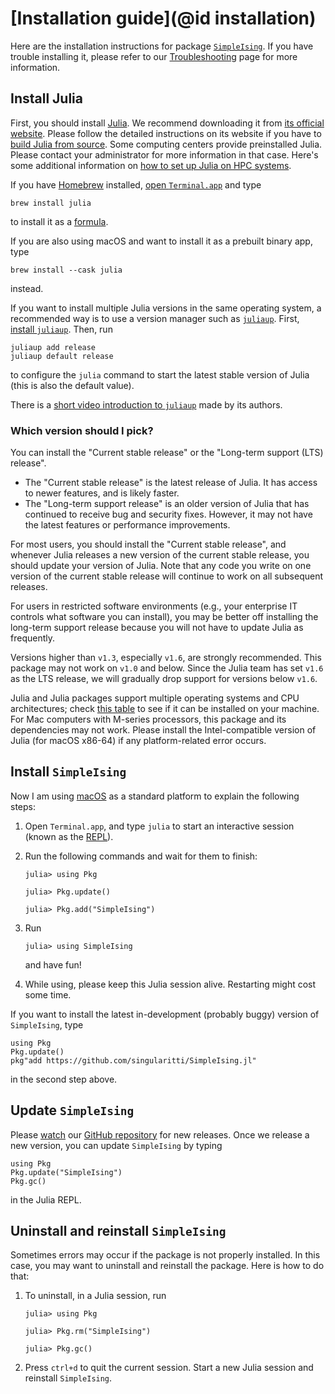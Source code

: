 # [Installation guide](@id installation)

Here are the installation instructions for package
[`SimpleIsing`](https://github.com/singularitti/SimpleIsing.jl).
If you have trouble installing it, please refer to our [Troubleshooting](@ref) page
for more information.

## Install Julia

First, you should install [Julia](https://julialang.org/). We recommend downloading it from
[its official website](https://julialang.org/downloads/). Please follow the detailed
instructions on its website if you have to
[build Julia from source](https://docs.julialang.org/en/v1/devdocs/build/build/).
Some computing centers provide preinstalled Julia. Please contact your administrator for
more information in that case.
Here's some additional information on
[how to set up Julia on HPC systems](https://github.com/hlrs-tasc/julia-on-hpc-systems).

If you have [Homebrew](https://brew.sh) installed,
[open `Terminal.app`](https://support.apple.com/guide/terminal/open-or-quit-terminal-apd5265185d-f365-44cb-8b09-71a064a42125/mac)
and type

```shell
brew install julia
```

to install it as a [formula](https://docs.brew.sh/Formula-Cookbook).

If you are also using macOS and want to install it as a prebuilt binary app, type

```shell
brew install --cask julia
```

instead.

If you want to install multiple Julia versions in the same operating system,
a recommended way is to use a version manager such as
[`juliaup`](https://github.com/JuliaLang/juliaup).
First, [install `juliaup`](https://github.com/JuliaLang/juliaup#installation).
Then, run

```shell
juliaup add release
juliaup default release
```

to configure the `julia` command to start the latest stable version of
Julia (this is also the default value).

There is a [short video introduction to `juliaup`](https://youtu.be/14zfdbzq5BM)
made by its authors.

### Which version should I pick?

You can install the "Current stable release" or the "Long-term support (LTS)
release".

- The "Current stable release" is the latest release of Julia. It has access to
  newer features, and is likely faster.
- The "Long-term support release" is an older version of Julia that has
  continued to receive bug and security fixes. However, it may not have the
  latest features or performance improvements.

For most users, you should install the "Current stable release", and whenever
Julia releases a new version of the current stable release, you should update
your version of Julia. Note that any code you write on one version of the
current stable release will continue to work on all subsequent releases.

For users in restricted software environments (e.g., your enterprise IT controls
what software you can install), you may be better off installing the long-term
support release because you will not have to update Julia as frequently.

Versions higher than `v1.3`,
especially `v1.6`, are strongly recommended. This package may not work on `v1.0` and below.
Since the Julia team has set `v1.6` as the LTS release,
we will gradually drop support for versions below `v1.6`.

Julia and Julia packages support multiple operating systems and CPU architectures; check
[this table](https://julialang.org/downloads/#supported_platforms) to see if it can be
installed on your machine. For Mac computers with M-series processors, this package and its
dependencies may not work. Please install the Intel-compatible version of Julia (for macOS
x86-64) if any platform-related error occurs.

## Install `SimpleIsing`

Now I am using [macOS](https://en.wikipedia.org/wiki/MacOS) as a standard
platform to explain the following steps:

1. Open `Terminal.app`, and type `julia` to start an interactive session (known as the
   [REPL](https://docs.julialang.org/en/v1/stdlib/REPL/)).

2. Run the following commands and wait for them to finish:

   ```julia-repl
   julia> using Pkg

   julia> Pkg.update()

   julia> Pkg.add("SimpleIsing")
   ```

3. Run

   ```julia-repl
   julia> using SimpleIsing
   ```

   and have fun!

4. While using, please keep this Julia session alive. Restarting might cost some time.

If you want to install the latest in-development (probably buggy)
version of `SimpleIsing`, type

```@repl
using Pkg
Pkg.update()
pkg"add https://github.com/singularitti/SimpleIsing.jl"
```

in the second step above.

## Update `SimpleIsing`

Please [watch](https://docs.github.com/en/account-and-profile/managing-subscriptions-and-notifications-on-github/setting-up-notifications/configuring-notifications#configuring-your-watch-settings-for-an-individual-repository)
our [GitHub repository](https://github.com/singularitti/SimpleIsing.jl)
for new releases.
Once we release a new version, you can update `SimpleIsing` by typing

```@repl
using Pkg
Pkg.update("SimpleIsing")
Pkg.gc()
```

in the Julia REPL.

## Uninstall and reinstall `SimpleIsing`

Sometimes errors may occur if the package is not properly installed.
In this case, you may want to uninstall and reinstall the package. Here is how to do that:

1. To uninstall, in a Julia session, run

   ```julia-repl
   julia> using Pkg

   julia> Pkg.rm("SimpleIsing")

   julia> Pkg.gc()
   ```

2. Press `ctrl+d` to quit the current session. Start a new Julia session and
   reinstall `SimpleIsing`.
